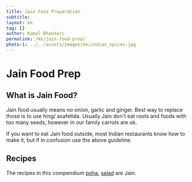 ```yaml
---
title: Jain Food Preparation
subtitle: 
layout: kk
tag: []
author: Kamal Bhandari
permalink: /kk/jain-food-prep/
photo-1: ../../assets/images/kk/indian_spices.jpg
---
```


# Jain Food Prep

## What is Jain Food?
Jain food usually means no onion, garlic and ginger. Best way to replace those is to use hing/ asafetida. Usually Jain don't eat roots and foods with too many seeds, however in our family carrots are ok.

If you want to eat Jain food outside, most Indian restaurants know how to make it, but if in confusion use the above guideline.

## Recipes

The recipes in this compendium [poha](/kk/poha), [salad](/kk/salad) are Jain.
